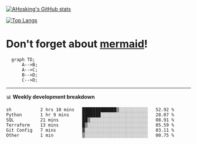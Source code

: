 [![AHosking's GitHub stats](https://github-readme-stats.vercel.app/api?username=ahosking&count_private=true&show_icons=true&theme=onedark&hide_rank=true&include_all_commits=true)](https://github.com/ahosking)

[![Top Langs](https://github-readme-stats.vercel.app/api/top-langs/?username=ahosking&layout=compact&theme=onedark)](https://github.com/ahosking)


# Don't forget about [mermaid](https://github.blog/2022-02-14-include-diagrams-markdown-files-mermaid/)!

```mermaid
  graph TD;
      A-->B;
      A-->C;
      B-->D;
      C-->D;
```
-------

📊 **Weekly development breakdown**

<!--START_SECTION:waka-->

```text
sh           2 hrs 10 mins   █████████████▒░░░░░░░░░░░   52.92 %
Python       1 hr 9 mins     ███████░░░░░░░░░░░░░░░░░░   28.07 %
SQL          21 mins         ██▒░░░░░░░░░░░░░░░░░░░░░░   08.91 %
Terraform    13 mins         █▒░░░░░░░░░░░░░░░░░░░░░░░   05.59 %
Git Config   7 mins          ▓░░░░░░░░░░░░░░░░░░░░░░░░   03.11 %
Other        1 min           ▒░░░░░░░░░░░░░░░░░░░░░░░░   00.75 %
```

<!--END_SECTION:waka-->
